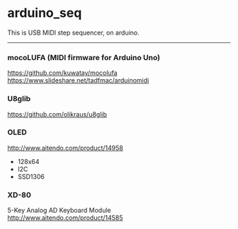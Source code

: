 # arduino_seq
This is USB MIDI step sequencer, on arduino.

--- 

### mocoLUFA (MIDI firmware for Arduino Uno)
https://github.com/kuwatay/mocolufa  
https://www.slideshare.net/tadfmac/arduinomidi

### U8glib
https://github.com/olikraus/u8glib

### OLED
http://www.aitendo.com/product/14958
+ 128x64
+ I2C
+ SSD1306

### XD-80
5-Key Analog AD Keyboard Module  
http://www.aitendo.com/product/14585
